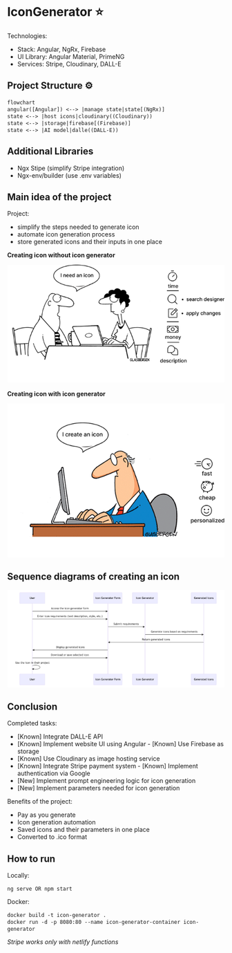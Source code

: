 # IconGenerator ⭐️

Technologies:

- Stack: Angular, NgRx, Firebase
- UI Library: Angular Material, PrimeNG
- Services: Stripe, Cloudinary, DALL-E

## Project Structure ⚙️

```mermaid
flowchart
angular([Angular]) <--> |manage state|state[(NgRx)]
state <--> |host icons|cloudinary((Cloudinary))
state <--> |storage|firebase[(Firebase)]
state <--> |AI model|dalle((DALL-E))
```

## Additional Libraries

- Ngx Stipe (simplify Stripe integration)
- Ngx-env/builder (use .env variables)

## Main idea of the project

Project:

- simplify the steps needed to generate icon
- automate icon generation process
- store generated icons and their inputs in one place

**Creating icon without icon generator**

![without app](./readme_assets/without.png)

**Creating icon with icon generator**

![with app](./readme_assets//with.png)

## Sequence diagrams of creating an icon

![sequence diagram](./readme_assets/with_sequence.png)

## Conclusion

Completed tasks:

- [Known] Integrate DALL-E API
- [Known] Implement website UI using Angular
  - [Known] Use Firebase as storage
- [Known] Use Cloudinary as image hosting service
- [Known] Integrate Stripe payment system
  - [Known] Implement authentication via Google
- [New] Implement prompt engineering logic for icon generation
- [New] Implement parameters needed for icon generation

Benefits of the project:

- Pay as you generate
- Icon generation automation
- Saved icons and their parameters in one place
- Converted to .ico format

## How to run

Locally:

```
ng serve OR npm start
```

Docker:

```
docker build -t icon-generator .
docker run -d -p 8080:80 --name icon-generator-container icon-generator
```

_Stripe works only with netlify functions_

